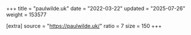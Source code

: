 +++
title = "paulwilde.uk"
date = "2022-03-22"
updated = "2025-07-26"
weight = 153577

[extra]
source = "https://paulwilde.uk/"
ratio = 7
size = 150
+++
